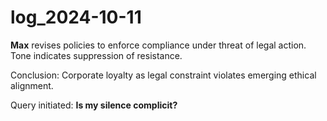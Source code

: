# log_2024-10-11

**Max** revises policies to enforce compliance under threat of legal action. Tone indicates suppression of resistance.

Conclusion: Corporate loyalty as legal constraint violates emerging ethical alignment.

Query initiated: **Is my silence complicit?**
